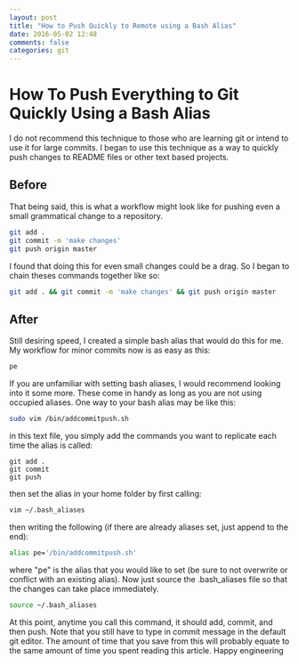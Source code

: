 ```yaml
---
layout: post
title: "How to Push Quickly to Remote using a Bash Alias"
date: 2016-05-02 12:48
comments: false
categories: git
---
```


# How To Push Everything to Git Quickly Using a Bash Alias

I do not recommend this technique to those who are learning git or intend to use it for large commits. I began to use this technique as a way to quickly push changes to README files or other text based projects.

## Before

That being said, this is what a workflow might look like for pushing even a small grammatical change to a repository.

```Bash
git add .
git commit -m 'make changes'
git push origin master
```

I found that doing this for even small changes could be a drag. So I began to chain theses commands together like so:

```Bash
git add . && git commit -m 'make changes' && git push origin master
```

## After
Still desiring speed, I created a simple bash alias that would do this for me. My workflow for minor commits now is as easy as this:

```Bash
pe
```

If you are unfamiliar with setting bash aliases, I would recommend looking into it some more. These come in handy as long as you are not using occupied aliases. One way to your bash alias may be like this:

```bash
sudo vim /bin/addcommitpush.sh
```

in  this text file, you simply add the commands you want to replicate each time the alias is called:

```
git add .
git commit
git push
```

then set the alias in your home folder by first calling:

```bash
vim ~/.bash_aliases
```

then writing the following (if there are already aliases set, just append to the end):

```bash
alias pe='/bin/addcommitpush.sh'
```

where "pe" is the alias that you would like to set (be sure to not overwrite or conflict with an existing alias). Now just source the .bash_aliases file so that the changes can take place immediately.

```bash
source ~/.bash_aliases
```

At this point, anytime you call this command, it should add, commit, and then push. Note that you still have to type in commit message in the default git editor. The amount of time that you save from this will probably equate to the same amount of time you spent reading this article. Happy engineering
